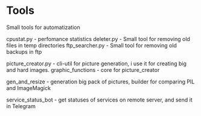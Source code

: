 # Tools

Small tools for automatization

cpustat.py - perfomance statistics
deleter.py - Small tool for removing old files in temp directories
ftp_searcher.py - Small tool for removing old backups in ftp

picture_creator.py - cli-util for picture generation, i use it for creating big and hard images.
    graphic_functions - core for picture_creator
    
gen_and_resize - generation big pack of pictures, builder for comparing PIL and ImageMagick

service_status_bot - get statuses of services on remote server, and send it in Telegram